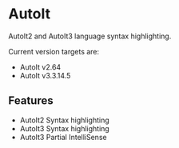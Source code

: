 # AutoIt

AutoIt2 and AutoIt3 language syntax highlighting.

Current version targets are:
* AutoIt v2.64
* AutoIt v3.3.14.5

## Features

* AutoIt2 Syntax highlighting
* AutoIt3 Syntax highlighting
* AutoIt3 Partial IntelliSense
